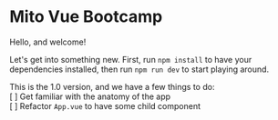 # Mito Vue Bootcamp

Hello, and welcome!

Let's get into something new. First, run `npm install` to have your dependencies installed, then run `npm run dev` to start playing around.

This is the 1.0 version, and we have a few things to do:\
[ ] Get familiar with the anatomy of the app\
[ ] Refactor `App.vue` to have some child component
